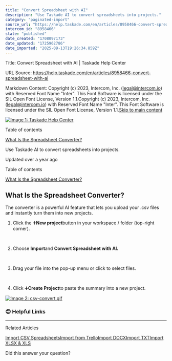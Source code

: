 ```yaml
---
title: "Convert Spreadsheet with AI"
description: "Use Taskade AI to convert spreadsheets into projects."
category: "paginated-import"
source_url: "https://help.taskade.com/en/articles/8958466-convert-spreadsheet-with-ai"
intercom_id: "8958466"
state: "published"
date_created: "1708097173"
date_updated: "1725962786"
date_imported: "2025-09-13T19:26:34.859Z"
---
```


Title: Convert Spreadsheet with AI | Taskade Help Center

URL Source: https://help.taskade.com/en/articles/8958466-convert-spreadsheet-with-ai

Markdown Content:
Copyright (c) 2023, Intercom, Inc. (legal@intercom.io) with Reserved Font Name "Inter". This Font Software is licensed under the SIL Open Font License, Version 1.1.Copyright (c) 2023, Intercom, Inc. (legal@intercom.io) with Reserved Font Name "Inter". This Font Software is licensed under the SIL Open Font License, Version 1.1.[Skip to main content](https://help.taskade.com/en/articles/8958466-convert-spreadsheet-with-ai#main-content)

[![Image 1: Taskade Help Center](https://downloads.intercomcdn.com/i/o/490280/d14603621e78c833c2d0e66f/2d1230f35f3009fff25b2989e93312a5.png)](https://help.taskade.com/en/)

Table of contents

[What Is the Spreadsheet Converter?](https://help.taskade.com/en/articles/8958466-convert-spreadsheet-with-ai#h_44068f8426)

Use Taskade AI to convert spreadsheets into projects.

Updated over a year ago

Table of contents

[What Is the Spreadsheet Converter?](https://help.taskade.com/en/articles/8958466-convert-spreadsheet-with-ai#h_44068f8426)

**What Is the Spreadsheet Converter?**
--------------------------------------

The converter is a powerful AI feature that lets you upload your .csv files and instantly turn them into new projects.

1.   Click the ➕**New project**button in your workspace / folder (top-right corner).

​

2.   Choose **Import**and **Convert Spreadsheet with AI.**

​

3.   Drag your file into the pop-up menu or click to select files.

​

4.   Click ➕**Create Project**to paste the summary into a new project.

[![Image 2: csv-convert.gif](https://taskade.intercom-attachments-7.com/i/o/965378029/256f7612b32d4f0b477fcc86/18390743012499?expires=1757793600&signature=30083c6e502a17a5c1671aafeedf143eaf802e24667e1579f2a62372221b5f7d&req=fSYiFc52nYNWFb4f3HP0gP9d7gKkiZU%2FZ1ILLwnwNbff2GMsIbQxQmyz4gpK%0ARM%2FhkWZ4kfnITrXYEw%3D%3D%0A)](https://taskade.intercom-attachments-7.com/i/o/965378029/256f7612b32d4f0b477fcc86/18390743012499?expires=1757793600&signature=30083c6e502a17a5c1671aafeedf143eaf802e24667e1579f2a62372221b5f7d&req=fSYiFc52nYNWFb4f3HP0gP9d7gKkiZU%2FZ1ILLwnwNbff2GMsIbQxQmyz4gpK%0ARM%2FhkWZ4kfnITrXYEw%3D%3D%0A)

### **😊 Helpful Links**

* * *

Related Articles

[Import CSV Spreadsheets](https://help.taskade.com/en/articles/8958590-import-csv-spreadsheets)[Import from Trello](https://help.taskade.com/en/articles/8958591-import-from-trello)[Import DOCX](https://help.taskade.com/en/articles/10316379-import-docx)[Import TXT](https://help.taskade.com/en/articles/10316389-import-txt)[Import XLSX & XLS](https://help.taskade.com/en/articles/10316402-import-xlsx-xls)

Did this answer your question?
